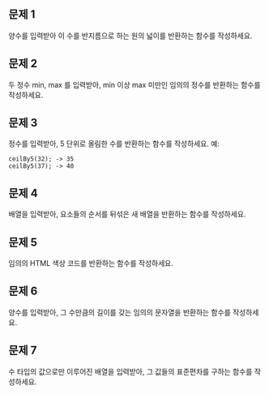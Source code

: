## 문제 1
양수를 입력받아 이 수를 반지름으로 하는 원의 넓이를 반환하는 함수를 작성하세요.

## 문제 2
두 정수 min, max 를 입력받아, min 이상 max 미만인 임의의 정수를 반환하는 함수를 작성하세요.

## 문제 3
정수를 입력받아, 5 단위로 올림한 수를 반환하는 함수를 작성하세요.
예:
```
ceilBy5(32); -> 35
ceilBy5(37); -> 40
```

## 문제 4
배열을 입력받아, 요소들의 순서를 뒤섞은 새 배열을 반환하는 함수를 작성하세요.

## 문제 5
임의의 HTML 색상 코드를 반환하는 함수를 작성하세요.

## 문제 6
양수를 입력받아, 그 수만큼의 길이를 갖는 임의의 문자열을 반환하는 함수를 작성하세요.

## 문제 7
수 타입의 값으로만 이루어진 배열을 입력받아, 그 값들의 표준편차를 구하는 함수를 작성하세요.